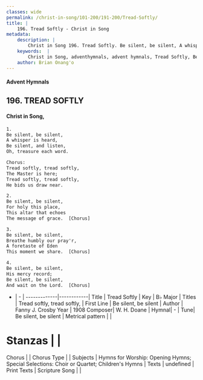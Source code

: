 ```yaml
---
classes: wide
permalink: /christ-in-song/101-200/191-200/Tread-Softly/
title: |
    196. Tread Softly - Christ in Song
metadata:
    description: |
        Christ in Song 196. Tread Softly. Be silent, be silent, A whisper is heard, Be silent, and listen, Oh, treasure each word. Chorus: Tread softly, tread softly, The Master is here; Tread softly, tread softly, He bids us draw near.
    keywords:  |
        Christ in Song, adventhymnals, advent hymnals, Tread Softly, Be silent, be silent. Tread softly, tread softly,
    author: Brian Onang'o
---
```


#### Advent Hymnals
## 196. TREAD SOFTLY
####  Christ in Song,

```txt
1.
Be silent, be silent,
A whisper is heard,
Be silent, and listen,
Oh, treasure each word.

Chorus:
Tread softly, tread softly,
The Master is here;
Tread softly, tread softly,
He bids us draw near.

2.
Be silent, be silent,
For holy this place,
This altar that echoes
The message of grace.  [Chorus]

3.
Be silent, be silent,
Breathe humbly our pray'r,
A foretaste of Eden
This moment we share.  [Chorus]

4.
Be silent, be silent,
His mercy record;
Be silent, be silent,
And wait on the Lord.  [Chorus]

```

- |   -  |
-------------|------------|
Title | Tread Softly |
Key | B♭ Major |
Titles | Tread softly, tread softly, |
First Line | Be silent, be silent |
Author | Fanny J. Crosby
Year | 1908
Composer| W. H. Doane |
Hymnal|  - |
Tune| Be silent, be silent |
Metrical pattern | |
# Stanzas |  |
Chorus |  |
Chorus Type |  |
Subjects | Hymns for Worship: Opening Hymns; Special Selections: Choir or Quartet; Children's Hymns |
Texts | undefined |
Print Texts | 
Scripture Song |  |
    
